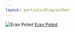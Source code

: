 ```yaml
---
layout: partials/blog/author
---
```


![Eran Peled](//assets/img/team/members/small/EranPeled.jpg)
[Eran Peled](https://www.linkedin.com/in/eran-peled-54244b162/ "link")
